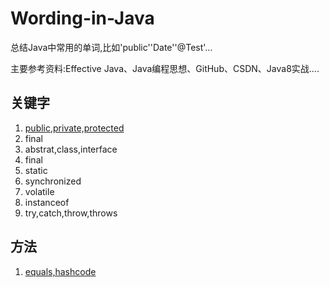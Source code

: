 # Wording-in-Java
总结Java中常用的单词,比如'public''Date''@Test'...

主要参考资料:Effective Java、Java编程思想、GitHub、CSDN、Java8实战....

## 关键字

1. [public,private,protected](sources/访问控制.md)   
2. final  
3. abstrat,class,interface  
4. final  
5. static  
6. synchronized  
7. volatile  
8. instanceof  
9. try,catch,throw,throws  

## 方法

1. [equals,hashcode](sources/equals,hashcode.md)  
